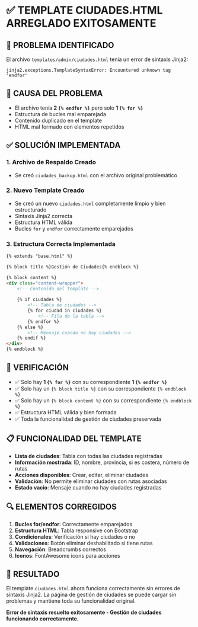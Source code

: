 # ✅ TEMPLATE CIUDADES.HTML ARREGLADO EXITOSAMENTE

## 🐛 PROBLEMA IDENTIFICADO
El archivo `templates/admin/ciudades.html` tenía un error de sintaxis Jinja2:
```
jinja2.exceptions.TemplateSyntaxError: Encountered unknown tag 'endfor'
```

## 🔧 CAUSA DEL PROBLEMA
- El archivo tenía **2 `{% endfor %}`** pero solo **1 `{% for %}`**
- Estructura de bucles mal emparejada
- Contenido duplicado en el template
- HTML mal formado con elementos repetidos

## ✅ SOLUCIÓN IMPLEMENTADA

### 1. **Archivo de Respaldo Creado**
- Se creó `ciudades_backup.html` con el archivo original problemático

### 2. **Nuevo Template Creado**
- Se creó un nuevo `ciudades.html` completamente limpio y bien estructurado
- Sintaxis Jinja2 correcta
- Estructura HTML válida
- Bucles `for` y `endfor` correctamente emparejados

### 3. **Estructura Correcta Implementada**
```html
{% extends "base.html" %}

{% block title %}Gestión de Ciudades{% endblock %}

{% block content %}
<div class="content-wrapper">
    <!-- Contenido del template -->
    
    {% if ciudades %}
        <!-- Tabla de ciudades -->
        {% for ciudad in ciudades %}
            <!-- Fila de la tabla -->
        {% endfor %}
    {% else %}
        <!-- Mensaje cuando no hay ciudades -->
    {% endif %}
</div>
{% endblock %}
```

## 🎯 VERIFICACIÓN
- ✅ Solo hay **1 `{% for %}`** con su correspondiente **1 `{% endfor %}`**
- ✅ Solo hay un `{% block title %}` con su correspondiente `{% endblock %}`
- ✅ Solo hay un `{% block content %}` con su correspondiente `{% endblock %}`
- ✅ Estructura HTML válida y bien formada
- ✅ Toda la funcionalidad de gestión de ciudades preservada

## 📋 FUNCIONALIDAD DEL TEMPLATE
- **Lista de ciudades**: Tabla con todas las ciudades registradas
- **Información mostrada**: ID, nombre, provincia, si es costera, número de rutas
- **Acciones disponibles**: Crear, editar, eliminar ciudades
- **Validación**: No permite eliminar ciudades con rutas asociadas
- **Estado vacío**: Mensaje cuando no hay ciudades registradas

## 🔍 ELEMENTOS CORREGIDOS
1. **Bucles for/endfor**: Correctamente emparejados
2. **Estructura HTML**: Tabla responsive con Bootstrap
3. **Condicionales**: Verificación si hay ciudades o no
4. **Validaciones**: Botón eliminar deshabilitado si tiene rutas
5. **Navegación**: Breadcrumbs correctos
6. **Iconos**: FontAwesome icons para acciones

## 🎉 RESULTADO
El template `ciudades.html` ahora funciona correctamente sin errores de sintaxis Jinja2. La página de gestión de ciudades se puede cargar sin problemas y mantiene toda su funcionalidad original.

**Error de sintaxis resuelto exitosamente - Gestión de ciudades funcionando correctamente.**
